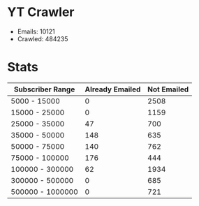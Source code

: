 # YT Crawler
- Emails: 10121
- Crawled: 484235

# Stats
| Subscriber Range  | Already Emailed | Not Emailed |
|-------|-------|-------|
| 5000 - 15000 | 0 | 2508 |
| 15000 - 25000 | 0 | 1159 |
| 25000 - 35000 | 47 | 700 |
| 35000 - 50000 | 148 | 635 |
| 50000 - 75000 | 140 | 762 |
| 75000 - 100000 | 176 | 444 |
| 100000 - 300000 | 62 | 1934 |
| 300000 - 500000 | 0 | 685 |
| 500000 - 1000000 | 0 | 721 |

